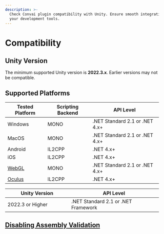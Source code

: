 ```yaml
---
description: >-
  Check Convai plugin compatibility with Unity. Ensure smooth integration with
  your development tools.
---
```


# Compatibility

## Unity Version[​](https://docs.inworld.ai/docs/tutorial-integrations/Unity/compatibility/#unity-version) <a href="#unity-version" id="unity-version"></a>

The minimum supported Unity version is **2022.3.x**. Earlier versions may not be compatible.

## Supported Platform[​](https://docs.inworld.ai/docs/tutorial-integrations/Unity/get-started/compatibility#platform)s <a href="#platform" id="platform"></a>

| Tested Platform                                                 | Scripting Backend | API Level                      |
| --------------------------------------------------------------- | ----------------- | ------------------------------ |
| Windows                                                         | MONO              | .NET Standard 2.1 or .NET 4.x+ |
| MacOS                                                           | MONO              | .NET Standard 2.1 or .NET 4.x+ |
| Android                                                         | IL2CPP            | .NET 4.x+                      |
| iOS                                                             | IL2CPP            | .NET 4.x+                      |
| [WebGL](building-for-supported-platforms/building-for-webgl.md) | MONO              | .NET Standard 2.1 or .NET 4.x+ |
| [Oculus](building-for-supported-platforms/building-for-vr.md)   | IL2CPP            | .NET 4.x+                      |

<table><thead><tr><th width="306">Unity Version</th><th width="444">API Level</th></tr></thead><tbody><tr><td>2022.3 or Higher</td><td>.NET Standard 2.1 or .NET Framework</td></tr></tbody></table>

## [Disabling Assembly Validation](compatibility.md#disabling-assembly-validation)


